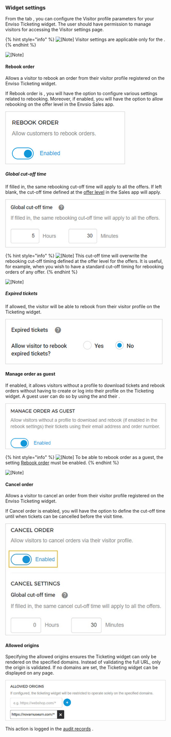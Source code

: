 ### Widget settings


From the tab , you can configure the Visitor profile parameters for your Enviso Ticketing widget. The user should have permission to manage visitors for accessing the Visitor settings page.


{% hint style="info" %}
![[Note]](media/note.png)
Visitor settings are applicable only for the .
{% endhint %}


![[Note]](media/note.png)

#### Rebook order


Allows a visitor to rebook an order from their visitor profile registered on the Enviso Ticketing widget.

If Rebook order is , you will have the option to configure various settings related to rebooking. Moreover, if enabled, you will have the option to allow rebooking on the offer level in the Envsio Sales app.

![151.png](media/uuid-3b4cd175-c7cd-52c1-ba4a-54edbe2004cc.jpg)

##### Global cut-off time


If filled in, the same rebooking cut-off time will apply to all the offers. If left blank, the cut-off time defined at the [offer level](https://help.vintia.com/enviso/en/134879-474480-offer-details.html#134879-UUID-99420e09-18f0-1fad-c746-026e3fc4a7b2_section-idm4620166917761634120081247156-other-details) in the Sales app will apply.

![71.jpg](media/uuid-a80b7739-9004-ad70-799f-4e1e4b1ecebd.jpg)


{% hint style="info" %}
![[Note]](media/note.png)
This cut-off time will overwrite the rebooking cut-off timing defined at the offer level for the offers.
It is useful, for example, when you wish to have a standard cut-off timing for rebooking orders of any offer.
{% endhint %}


![[Note]](media/note.png)

##### Expired tickets


If allowed, the visitor will be able to rebook from their visitor profile on the Ticketing widget.

![152.png](media/uuid-f2ac2a35-8f43-2e71-a52b-2b4e2da8c1a5.jpg)

#### Manage order as guest


If enabled, it allows visitors without a profile to download tickets and rebook orders without having to create or log into their profile on the Ticketing widget. A guest user can do so by using the and their .

![164.jpg](media/uuid-91bf79ab-4acd-f51a-39ee-152cab89b54e.jpg)


{% hint style="info" %}
![[Note]](media/note.png)
To be able to rebook order as a guest, the setting [Rebook order](https://help.vintia.com/enviso/en/140073-438940-visitor-self-service.html#140073-UUID-12f0ea55-8c91-e90e-aae3-72eba94833fc_section-idm4641037739884833931714109716-rebook-order) must be enabled.
{% endhint %}


![[Note]](media/note.png)

#### Cancel order


Allows a visitor to cancel an order from their visitor profile registered on the Enviso Ticketing widget.

If Cancel order is enabled, you will have the option to define the cut-off time until when tickets can be cancelled before the visit time.

![68.jpg](media/uuid-49755265-a960-cd3a-f4d5-06678c041ca7.jpg)

#### Allowed origins


Specifying the allowed origins ensures the Ticketing widget can only be rendered on the specified domains. Instead of validating the full URL, only the origin is validated. If no domains are set, the Ticketing widget can be displayed on any page.

![169.jpg](media/uuid-4338e59f-5451-958f-c981-05298df4a853.jpg)

This action is logged in the [audit records](UUID-64a1a84a-f4c0-e20a-6da2-ff59bba0ff25.html) .